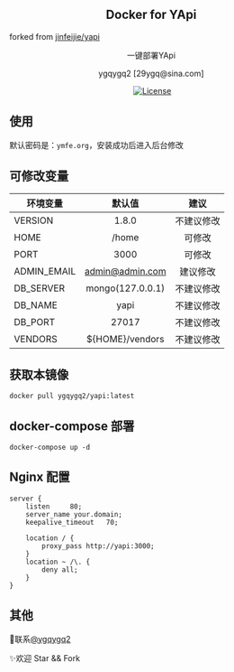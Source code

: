 <h2 align="center">Docker for YApi</h2>
<span class="text">forked from <a data-hovercard-type="repository" data-hovercard-url="/jinfeijie/yapi/hovercard" href="https://github.com/jinfeijie/yapi">jinfeijie/yapi</a></span>
<p align="center">一键部署YApi</p>

<p align="center">ygqygq2 [29ygq@sina.com] </p>

<p align="center">
<a href="https://cloud.docker.com/u/ygqygq2/repository/docker/ygqygq2/yapi"><img src="https://img.shields.io/docker/automated/ygqygq2/yapi.svg?style=flat-square" alt=""></a>
<a href="https://github.com/ygqygq2/yapi-docker"><img src="https://img.shields.io/github/license/ygqygq2/yapi-docker.svg?style=flat-square" alt="License"></a>
</p>


## 使用
默认密码是：`ymfe.org`，安装成功后进入后台修改

## 可修改变量
| 环境变量       | 默认值         | 建议         |
| ------------- |:-------------:|:-----------:|
| VERSION | 1.8.0  | 不建议修改   |
| HOME | /home | 可修改 |  
| PORT | 3000  | 可修改 | 
| ADMIN_EMAIL | admin@admin.com | 建议修改 | 
| DB_SERVER | mongo(127.0.0.1)  | 不建议修改 |
| DB_NAME | yapi  | 不建议修改 |
| DB_PORT | 27017 | 不建议修改|
| VENDORS | ${HOME}/vendors | 不建议修改  | 


## 获取本镜像
`docker pull ygqygq2/yapi:latest`

## docker-compose 部署
`docker-compose up -d`

## Nginx 配置
```
server {
    listen     80;
    server_name your.domain;
    keepalive_timeout   70;

    location / {
        proxy_pass http://yapi:3000;
    }
    location ~ /\. {
        deny all;
    }
}
```

## 其他
📧联系[@ygqygq2](mailto29ygq@sina.com)

✨欢迎 Star && Fork
